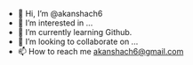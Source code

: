 - 👋 Hi, I’m @akanshach6
- 👀 I’m interested in ...
- 🌱 I’m currently learning Github.
- 💞️ I’m looking to collaborate on ...
- 📫 How to reach me akanshach6@gmail.com

<!---
akanshach6/akanshach6 is a ✨ special ✨ repository because its `README.md` (this file) appears on your GitHub profile.
You can click the Preview link to take a look at your changes.
--->
